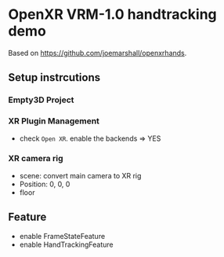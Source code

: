 # OpenXR VRM-1.0 handtracking demo

Based on <https://github.com/joemarshall/openxrhands>.

## Setup instrcutions
### Empty3D Project
### XR Plugin Management
- check `Open XR`. enable the backends => YES
### XR camera rig
- scene: convert main camera to XR rig
- Position: 0, 0, 0
- floor
## Feature
- enable FrameStateFeature
- enable HandTrackingFeature
